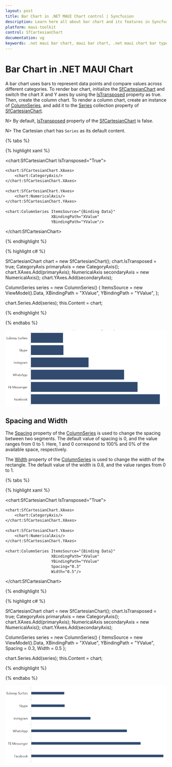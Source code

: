 ```yaml
---
layout: post
title: Bar Chart in .NET MAUI Chart control | Syncfusion
description: Learn here all about bar chart and its features in Syncfusion .NET MAUI Chart (SfCartesianChart) control.
platform: maui-toolkit
control: SfCartesianChart
documentation: ug
keywords: .net maui bar chart, maui bar chart, .net maui chart bar type, bar chart customization .net maui, syncfusion maui bar chart, cartesian bar chart maui, .net maui chart bar visualization.
---
```


# Bar Chart in .NET MAUI Chart

A bar chart uses bars to represent data points and compare values across different categories. To render bar chart, initialize the [SfCartesianChart](https://help.syncfusion.com/cr/maui-toolkit/Syncfusion.Maui.Toolkit.Charts.SfCartesianChart.html) and switch the chart X and Y axes by using the [IsTransposed](https://help.syncfusion.com/cr/maui-toolkit/Syncfusion.Maui.Toolkit.Charts.SfCartesianChart.html#Syncfusion_Maui_Toolkit_Charts_SfCartesianChart_IsTransposed) property as true. Then, create the column chart. To render a column chart, create an instance of [ColumnSeries](https://help.syncfusion.com/cr/maui-toolkit/Syncfusion.Maui.Toolkit.Charts.ColumnSeries.html), and add it to the [Series](https://help.syncfusion.com/cr/maui-toolkit/Syncfusion.Maui.Toolkit.Charts.SfCartesianChart.html#Syncfusion_Maui_Toolkit_Charts_SfCartesianChart_Series) collection property of [SfCartesianChart](https://help.syncfusion.com/cr/maui-toolkit/Syncfusion.Maui.Toolkit.Charts.SfCartesianChart.html).

N> By default, [IsTransposed](https://help.syncfusion.com/cr/maui-toolkit/Syncfusion.Maui.Toolkit.Charts.SfCartesianChart.html#Syncfusion_Maui_Toolkit_Charts_SfCartesianChart_IsTransposed) property of the [SfCartesianChart](https://help.syncfusion.com/cr/maui-toolkit/Syncfusion.Maui.Toolkit.Charts.SfCartesianChart.html) is false.

N> The Cartesian chart has `Series` as its default content.

{% tabs %}

{% highlight xaml %}

<chart:SfCartesianChart IsTransposed="True">

    <chart:SfCartesianChart.XAxes>
        <chart:CategoryAxis/>
    </chart:SfCartesianChart.XAxes>

    <chart:SfCartesianChart.YAxes>
        <chart:NumericalAxis/>
    </chart:SfCartesianChart.YAxes>   

    <chart:ColumnSeries ItemsSource="{Binding Data}"
                        XBindingPath="XValue"
                        YBindingPath="YValue"/>

</chart:SfCartesianChart>

{% endhighlight %}

{% highlight c# %}

SfCartesianChart chart = new SfCartesianChart();
chart.IsTransposed = true;
CategoryAxis primaryAxis = new CategoryAxis();
chart.XAxes.Add(primaryAxis);
NumericalAxis secondaryAxis = new NumericalAxis();
chart.YAxes.Add(secondaryAxis);

ColumnSeries series = new ColumnSeries()
{
    ItemsSource = new ViewModel().Data,
    XBindingPath = "XValue",
    YBindingPath = "YValue",
};

chart.Series.Add(series);
this.Content = chart;

{% endhighlight %}

{% endtabs %}

![Bar chart type in MAUI Chart](Chart-Types-images/maui_bar_chart.png)

## Spacing and Width

The [Spacing](https://help.syncfusion.com/cr/maui-toolkit/Syncfusion.Maui.Toolkit.Charts.ColumnSeries.html#Syncfusion_Maui_Toolkit_Charts_ColumnSeries_Spacing) property of the [ColumnSeries](hhttps://help.syncfusion.com/cr/maui-toolkit/Syncfusion.Maui.Toolkit.Charts.ColumnSeries.html) is used to change the spacing between two segments. The default value of spacing is 0, and the value ranges from 0 to 1. Here, 1 and 0 correspond to 100% and 0% of the available space, respectively. 

The [Width](https://help.syncfusion.com/cr/maui-toolkit/Syncfusion.Maui.Toolkit.Charts.ColumnSeries.html#Syncfusion_Maui_Toolkit_Charts_ColumnSeries_Width) property of the [ColumnSeries](https://help.syncfusion.com/cr/maui-toolkit/Syncfusion.Maui.Toolkit.Charts.ColumnSeries.html) is used to change the width of the rectangle. The default value of the width is 0.8, and the value ranges from 0 to 1.

{% tabs %}

{% highlight xaml %}

<chart:SfCartesianChart IsTransposed="True">

    <chart:SfCartesianChart.XAxes>
        <chart:CategoryAxis/>
    </chart:SfCartesianChart.XAxes>

    <chart:SfCartesianChart.YAxes>
        <chart:NumericalAxis/>
    </chart:SfCartesianChart.YAxes>  

    <chart:ColumnSeries ItemsSource="{Binding Data}"
                        XBindingPath="XValue"
                        YBindingPath="YValue"
                        Spacing="0.3"
                        Width="0.5"/>

</chart:SfCartesianChart>

{% endhighlight %}

{% highlight c# %}

SfCartesianChart chart = new SfCartesianChart();
chart.IsTransposed = true;
CategoryAxis primaryAxis = new CategoryAxis();
chart.XAxes.Add(primaryAxis);
NumericalAxis secondaryAxis = new NumericalAxis();
chart.YAxes.Add(secondaryAxis);

ColumnSeries series = new ColumnSeries()
{
    ItemsSource = new ViewModel().Data,
    XBindingPath = "XValue",
    YBindingPath = "YValue",
    Spacing = 0.3,
    Width = 0.5
};

chart.Series.Add(series);
this.Content = chart;

{% endhighlight %}

{% endtabs %}

![Bar segment spacing in MAUI Chart](Chart-Types-images/maui_bar_chart_with_segment_spacing.png)